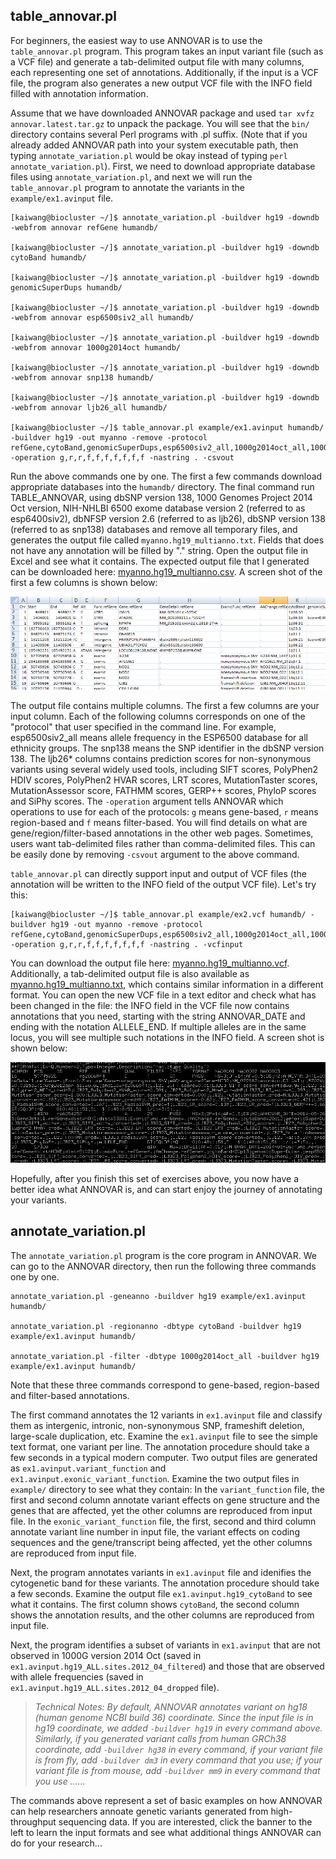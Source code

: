 ## table_annovar.pl

For beginners, the easiest way to use ANNOVAR is to use the `table_annovar.pl` program. This program takes an input variant file (such as a VCF file) and generate a tab-delimited output file with many columns, each representing one set of annotations. Additionally, if the input is a VCF file, the program also generates a new output VCF file with the INFO field filled with annotation information.

Assume that we have downloaded ANNOVAR package and used `tar xvfz annovar.latest.tar.gz` to unpack the package. You will see that the `bin/` directory contains several Perl programs with .pl suffix. (Note that if you already added ANNOVAR path into your system executable path, then typing `annotate_variation.pl` would be okay instead of typing `perl annotate_variation.pl`). First, we need to download appropriate database files using `annotate_variation.pl`, and next we will run the `table_annovar.pl` program to annotate the variants in the `example/ex1.avinput` file.

```
[kaiwang@biocluster ~/]$ annotate_variation.pl -buildver hg19 -downdb -webfrom annovar refGene humandb/

[kaiwang@biocluster ~/]$ annotate_variation.pl -buildver hg19 -downdb cytoBand humandb/

[kaiwang@biocluster ~/]$ annotate_variation.pl -buildver hg19 -downdb genomicSuperDups humandb/ 

[kaiwang@biocluster ~/]$ annotate_variation.pl -buildver hg19 -downdb -webfrom annovar esp6500siv2_all humandb/

[kaiwang@biocluster ~/]$ annotate_variation.pl -buildver hg19 -downdb -webfrom annovar 1000g2014oct humandb/

[kaiwang@biocluster ~/]$ annotate_variation.pl -buildver hg19 -downdb -webfrom annovar snp138 humandb/ 

[kaiwang@biocluster ~/]$ annotate_variation.pl -buildver hg19 -downdb -webfrom annovar ljb26_all humandb/

[kaiwang@biocluster ~/]$ table_annovar.pl example/ex1.avinput humandb/ -buildver hg19 -out myanno -remove -protocol refGene,cytoBand,genomicSuperDups,esp6500siv2_all,1000g2014oct_all,1000g2014oct_afr,1000g2014oct_eas,1000g2014oct_eur,snp138,ljb26_all -operation g,r,r,f,f,f,f,f,f,f -nastring . -csvout
```

Run the above commands one by one. The first a few commands download appropriate databases into the `humandb/` directory. The final command run TABLE_ANNOVAR, using dbSNP version 138, 1000 Genomes Project 2014 Oct version, NIH-NHLBI 6500 exome database version 2 (referred to as esp6400siv2), dbNFSP version 2.6 (referred to as ljb26), dbSNP version 138 (referred to as snp138) databases and remove all temporary files, and generates the output file called `myanno.hg19_multianno.txt`. Fields that does not have any annotation will be filled by "." string. Open the output file in Excel and see what it contains. The expected output file that I generated can be downloaded here: [myanno.hg19_multianno.csv](http://www.openbioinformatics.org/annovar/download/myanno.hg19_multianno.csv). A screen shot of the first a few columns is shown below:

![table_annovar](/img/table_annovar.PNG)

The output file contains multiple columns. The first a few columns are your input column. Each of the following columns corresponds on one of the "protocol" that user specified in the command line. For example, esp6500siv2_all means allele frequency in the ESP6500 database for all ethnicity groups. The snp138 means the SNP identifier in the dbSNP version 138. The ljb26\* columns contains prediction scores for non-synonymous variants using several widely used tools, including SIFT scores, PolyPhen2 HDIV scores, PolyPhen2 HVAR scores, LRT scores, MutationTaster scores, MutationAssessor score, FATHMM scores, GERP++ scores, PhyloP scores and SiPhy scores. The `-operation` argument tells ANNOVAR which operations to use for each of the protocols: `g` means gene-based, `r` means region-based and `f` means filter-based. You will find details on what are gene/region/filter-based annotations in the other web pages. Sometimes, users want tab-delimited files rather than comma-delimited files. This can be easily done by removing `-csvout` argument to the above command.

`table_annovar.pl` can directly support input and output of VCF files (the annotation will be written to the INFO field of the output VCF file). Let's try this:

```
[kaiwang@biocluster ~/]$ table_annovar.pl example/ex2.vcf humandb/ -buildver hg19 -out myanno -remove -protocol refGene,cytoBand,genomicSuperDups,esp6500siv2_all,1000g2014oct_all,1000g2014oct_afr,1000g2014oct_eas,1000g2014oct_eur,snp138,ljb26_all -operation g,r,r,f,f,f,f,f,f,f -nastring . -vcfinput
```

You can download the output file here: [myanno.hg19_multianno.vcf](http://www.openbioinformatics.org/annovar/download/myanno.hg19_multianno.vcf). Additionally, a tab-delimited output file is also available as [myanno.hg19_multianno.txt](http://www.openbioinformatics.org/annovar/download/myanno.hg19_multianno.txt), which contains similar information in a different format. You can open the new VCF file in a text editor and check what has been changed in the file: the INFO field in the VCF file now contains annotations that you need, starting with the string ANNOVAR_DATE and ending with the notation ALLELE_END. If multiple alleles are in the same locus, you will see multiple such notations in the INFO field. A screen shot is shown below:

![table_vcf](/img/table_vcf.PNG)

Hopefully, after you finish this set of exercises above, you now have a better idea what ANNOVAR is, and can start enjoy the journey of annotating your variants.

## annotate_variation.pl

The `annotate_variation.pl` program is the core program in ANNOVAR. We can go to the ANNOVAR directory, then run the following three commands one by one. 

```
annotate_variation.pl -geneanno -buildver hg19 example/ex1.avinput humandb/

annotate_variation.pl -regionanno -dbtype cytoBand -buildver hg19 example/ex1.avinput humandb/ 

annotate_variation.pl -filter -dbtype 1000g2014oct_all -buildver hg19 example/ex1.avinput humandb/
```

Note that these three commands correspond to gene-based, region-based and filter-based annotations.

The first command annotates the 12 variants in `ex1.avinput` file and classify them as intergenic, intronic, non-synonymous SNP, frameshift deletion, large-scale duplication, etc. Examine the `ex1.avinput` file to see the simple text format, one variant per line. The annotation procedure should take a few seconds in a typical modern computer. Two output files are generated as `ex1.avinput.variant_function` and `ex1.avinput.exonic_variant_function`. Examine the two output files in `example/` directory to see what they contain: In the `variant_function` file, the first and second column annotate variant effects on gene structure and the genes that are affected, yet the other columns are reproduced from input file. In the `exonic_variant_function` file, the first, second and third column annotate variant line number in input file, the variant effects on coding sequences and the gene/transcript being affected, yet the other columns are reproduced from input file.

Next, the program annotates variants in `ex1.avinput` file and idenifies the cytogenetic band for these variants. The annotation procedure should take a few seconds. Examine the output file `ex1.avinput.hg19_cytoBand` to see what it contains. The first column shows `cytoBand`, the second column shows the annotation results, and the other columns are reproduced from input file.

Next, the program identifies a subset of variants in `ex1.avinput` that are not observed in 1000G version 2014 Oct (saved in `ex1.avinput.hg19_ALL.sites.2012_04_filtered`) and those that are observed with allele frequencies (saved in `ex1.avinput.hg19_ALL.sites.2012_04_dropped` file).

>*Technical Notes: By default, ANNOVAR annotates variant on hg18 (human genome NCBI build 36) coordinate. Since the input file is in hg19 coordinate, we added `-buildver hg19` in every command above. Similarly, if you generated variant calls from human GRCh38 coordinate, add `-buildver hg38` in every command, if your variant file is from fly, add `-buildver dm3` in every command that you use; if your variant file is from mouse, add `-buildver mm9` in every command that you use ......*

The commands above represent a set of basic examples on how ANNOVAR can help researchers annoate genetic variants generated from high-throughput sequencing data. If you are interested, click the banner to the left to learn the input formats and see what additional things ANNOVAR can do for your research...
